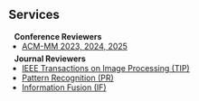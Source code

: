 ## Services

<h4 style="margin:0 10px 0;">Conference Reviewers</h4>

<ul style="margin:0 0 5px;">
  <li><a href=""><autocolor>ACM-MM 2023, 2024, 2025</autocolor></a></li>
  <!-- <li><a href=""><autocolor>ACM-MM 2023,2024</autocolor></a></li> -->
  <!-- <li><a href="http://iccv2021.thecvf.com/"><autocolor>IEEE/CVF International Conference on Computer Vision (ICCV) 2021</autocolor></a></li>
  <li><a href="https://eccv2022.ecva.net/"><autocolor>European Conference on Computer Vision (ECCV) 2022</autocolor></a></li> -->
</ul>

<h4 style="margin:0 10px 0;">Journal Reviewers</h4>

<ul style="margin:0 0 20px;">
  <li><a href=""><autocolor>IEEE Transactions on Image Processing (TIP)</autocolor></a></li>
  <li><a href=""><autocolor>Pattern Recognition (PR)</autocolor></a></li>
  <li><a href=""><autocolor>Information Fusion (IF)</autocolor></a></li>
</ul>